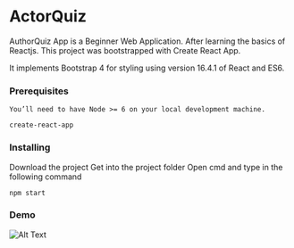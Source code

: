# ActorQuiz
AuthorQuiz App is a Beginner Web Application. After learning the basics of Reactjs.
This project was bootstrapped with Create React App.

It implements Bootstrap 4 for styling using version 16.4.1 of React and ES6.



### Prerequisites



```
You’ll need to have Node >= 6 on your local development machine.

create-react-app

```

### Installing

Download the project 
Get into the project folder
Open cmd and type in the following command

```
npm start
```

### Demo
![Alt Text](https://github.com/ankit-kumar-dwivedi/ActorQuiz/blob/master/demo.gif)
